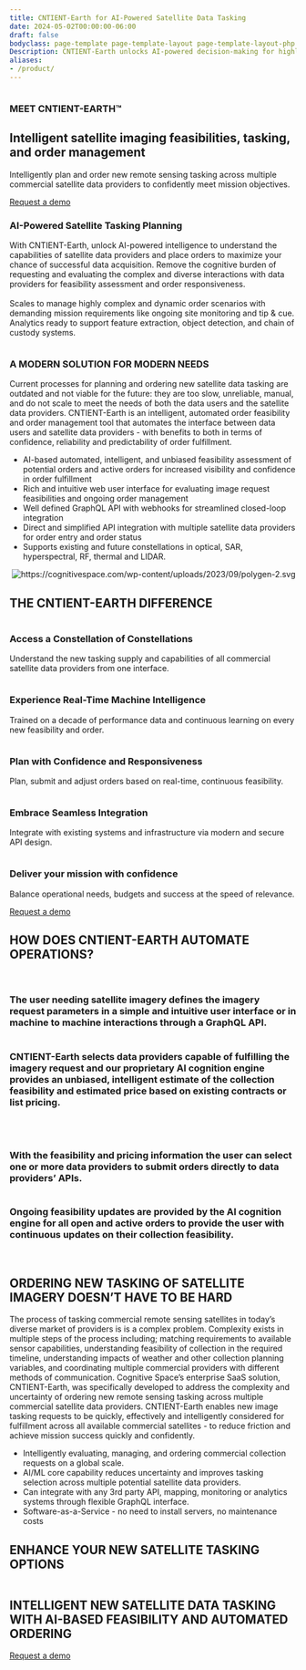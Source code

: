 ```yaml
---
title: CNTIENT-Earth for AI-Powered Satellite Data Tasking
date: 2024-05-02T00:00:00-06:00
draft: false
bodyclass: page-template page-template-layout page-template-layout-php page page-id-226
Description: CNTIENT-Earth unlocks AI-powered decision-making for highly complex & dynamic satellite imagery tasking from one or multiple data providers.
aliases:
- /product/
---
```


<article id="post-226" class="post-226 page type-page status-publish hentry">


  <div class="entry-content">



<!-- banner start  -->
<section id="iframe_block_7f916b32f8f994e51a1e166c0550bda0" class="york-hero-banner product-only product-banner" >
      <img decoding="async" src="/wp-content/uploads/2023/09/blue-dot.svg" class="bg-img" alt="" />
    <div id="particles-js1"></div>
  <div class="container h-100">
    <div
      class="row h-100 align-items-center text-center justify-content-center"
    >
      <div class="col-lg-10 col-md-12 col-sm-12">
                  <h3 class="wow">MEET CNTIENT-EARTH™</h3>
                        <h2 class="wow">Intelligent satellite imaging feasibilities, tasking, and order management</h2>
                        <p class="wow mb-3">
                          Intelligently plan and order new remote sensing tasking across multiple commercial satellite data providers to confidently meet mission objectives.
                        </p>
                          <a href="https://www.cognitivespace.com/contact/" class="primary_btn wow">Request a demo </a>
              </div>
    </div>
  </div>
</section>
<!-- banner end  -->





<!-- AI Mission start  -->
<section id="iframe_block_b7057e6b8f89cf08cac61c29e3c80f5c" class=" ai-mission"  >
  <div class="container">
    <div class="row align-items-center justify-content-center">
            <div class="col-md-7">
                <h3 class="wow">AI-Powered Satellite Tasking Planning</h3>
                <p class="wow">
                  With CNTIENT-Earth, unlock AI-powered intelligence to understand the capabilities of satellite data providers and place orders to maximize your chance of successful data acquisition. Remove the cognitive burden of requesting and evaluating the complex and diverse interactions with data providers for feasibility assessment and order responsiveness.
                  <br><br>
                  Scales to manage highly complex and dynamic order scenarios with demanding mission requirements like ongoing site monitoring and tip & cue. Analytics ready to support feature extraction, object detection, and chain of custody systems.
                </p>
              </div>
                  <div class="col-md-4">
        <img decoding="async" src="/wp-content/uploads/2023/09/AI-mission.svg" class="wow w-100" alt="" title="AI-mission" />
      </div>
          </div>
  </div>
</section>
<!-- AI Mission end  -->



<!-- A Modern Solution section start -->
<section id="iframe_block_d294a55ef6b6adab9476489f066db079" class=" modern-solution new-frontier modern-solution"  >
  <div class="container">
    <div class="row">
      <!-- Put New VIDEO HERE -->
      <div class="col-lg-6 col-md-12" style="display: none">
        <div class="video_box position-relative wow z-3">
          <img decoding="async" src="/wp-content/uploads/2023/09/morden-solution-bg.png" class="hero-side-bg" alt="" title="morden-solution-bg">
          <a data-fancybox class="position-relative" href="/vid/MODERN-SOLUTION.mp4">
            <img class="img-fluid" src="/wp-content/uploads/2023/09/morden-solution-1.png" alt="" title="morden-solution (1)"/>
            <div class="yt-button">
              <div class="request-loader">
                <span
                  ><img
                    src="/wp-content/themes/cognitive-space/assets/images/play-circle.svg"
                    class=""
                    alt=""
                /></span>
              </div>
            </div>
          </a>
        </div>
      </div>
      <div>
      <!--<div class="col-lg-6 col-md-12">-->
        <div class="align-center" style="max-width: 800px; margin: 0 auto;">
          <div>
                        <h3 class="small-title wow">A MODERN SOLUTION FOR MODERN NEEDS</h3>
                        <p class="paragraph mb_38 wow">
                          Current processes for planning and ordering new satellite data tasking are outdated and not viable for the future: they are too slow, unreliable, manual, and do not scale to meet the needs of both the data users and the satellite data providers. CNTIENT-Earth is an intelligent, automated order feasibility and order management tool that automates the interface between data users and satellite data providers - with benefits to both in terms of confidence, reliability and predictability of order fulfillment.
                        </p>
                        <ul class="listing wow">
                          <li><span>
                            AI-based automated, intelligent, and unbiased feasibility assessment of potential orders and active orders for increased visibility and confidence in order fulfillment
                          </span></li>
                          <li><span>
                            Rich and intuitive web user interface for evaluating image request feasibilities and ongoing order management
                          </span></li>
                          <li><span>
                            Well defined GraphQL API with webhooks for streamlined closed-loop integration
                          </span></li>
                          <li><span>
                            Direct and simplified API integration with multiple satellite data providers for order entry and order status
                          </span></li>
                          <li><span>
                            Supports existing and future constellations in optical, SAR, hyperspectral, RF, thermal and LIDAR.
                          </span></li>
                          </ul>
                      </div>
        </div>
      </div>
    </div>
  </div>
      <img decoding="async" src="/wp-content/uploads/2023/09/polygen-1.svg" class="polygen-1" alt="" title="polygen (1)" />
        <img decoding="async" src="/wp-content/uploads/2023/09/polygen-2.svg" class="polygen-2" alt="https://cognitivespace.com/wp-content/uploads/2023/09/polygen-2.svg" title="polygen-2" />
  </section>
    <!-- A Modern Solution section end -->




<!-- new frontier section start -->
<section id="iframe_block_5771a6589d03c1d3e2c966e42863d8c9" class=" new-frontier Difference" >
  <div class="container">
          <h2 class="title">THE CNTIENT-EARTH DIFFERENCE</h2>
    <div class="row justify-content-center num-counter">
        <div class="col-lg-4 col-md-6 col-sm-12">
            <div class="single-counter wow">
              <div>
                <img decoding="async" src="/corch/sats.png" alt="" title="constellation" />
                <h3>
                  Access a Constellation of Constellations
                </h3>
                <p>
                  Understand the new tasking supply and capabilities of all commercial satellite data providers from one interface.
                </p>
              </div>
            </div>
        </div>
        <div class="col-lg-4 col-md-6 col-sm-12">
            <div class="single-counter wow">
              <div>
                <img decoding="async" src="/corch/ai.svg" alt="" title="Machine Intelligence" />
                <h3>
                  Experience Real-Time Machine Intelligence
                </h3>
                <p>
                  Trained on a decade of performance data and continuous learning on every new feasibility and order.
                </p>
              </div>
            </div>
          </div>
          <div class="col-lg-4 col-md-6 col-sm-12">
            <div class="single-counter wow">
              <div>
                <img decoding="async" src="/corch/head.svg" alt="" title="plan" />
                <h3>
                  Plan with Confidence and Responsiveness
                </h3>
                <p>
                  Plan, submit and adjust orders based on real-time, continuous feasibility.
                </p>
              </div>
            </div>
          </div>
          <div class="col-lg-4 col-md-6 col-sm-12">
            <div class="single-counter wow">
              <div>
                <img decoding="async" src="/corch/cloudsync.svg" alt="" title="API" />
                <h3>Embrace Seamless Integration</h3>
                <p>
                  Integrate with existing systems and infrastructure via modern and secure API design.
                </p>
              </div>
            </div>
          </div>
          <div class="col-lg-4 col-md-6 col-sm-12">
            <div class="single-counter wow">
              <div>
                <img decoding="async" src="/corch/mission.svg" alt="" title="mission" />
                <h3>
                  Deliver your mission with confidence
                </h3>
                <p>
                  Balance operational needs, budgets and success at the speed of relevance.
                </p>
              </div>
            </div>
          </div>
                          <div class="col-md-12">
        <a href="https://www.cognitivespace.com/contact/" class="primary_btn wow">Request a demo</a>
      </div>
          </div>
  </div>
</section>
<!-- new frontier section end -->


<!-- CNTIENT-Optimize section start  -->
<section id="iframe_block_e5bac200ce9b3c726e4a86f1f51884cf" class=" optimize"  >
    <img decoding="async" src="/wp-content/uploads/2023/09/vector2-1.svg" class="vector1" alt="" title="vector2 (1)" />
    <div class="container">
        <h2 class="title wow">
          HOW DOES CNTIENT-EARTH AUTOMATE OPERATIONS?
        </h2>
            <img decoding="async" src="/wp-content/uploads/2023/09/vector1.svg" class="vector2" alt="" title="vector1" />
                      <div class="row left">
        <div class="col-md-6">
          <div
            class="video_box position-relative wow z-3"
          >
                          <img decoding="async" src="/wp-content/uploads/2023/09/blue-dot-1.svg" class="bg-img" alt="" title="" />
                                    <img
              src="/wp-content/uploads/2023/09/optimizebg.png"
              class="hero-side-bg"
              alt=""
              title="optimizebg"
            />
                                    <div class="position-relative">
              <img decoding="async" class="img-fluid" src="/corch/automate.png" alt="" title="automate" />
            </div>
                      </div>
        </div>
        <div class="col-lg-5 offset-lg-1 col-md-6">
          <div class="data wow">
                        <div class="number">
              <img decoding="async" src="/wp-content/uploads/2023/09/1.svg" alt="" title="1" />
            </div>
                                    <h3>
                                      The user needing satellite imagery defines the imagery request parameters in a simple and intuitive user interface or in machine to machine interactions through a GraphQL API.
                                    </h3>
                      </div>
        </div>
      </div>
                                  <div class="row right">
          <div class="col-md-6">
            <div class="data wow">
                                <div class="number">
                  <img decoding="async" src="/wp-content/uploads/2023/09/2-2.png" alt="" title="2 (2)" />
                </div>
                                                <h3>
                                                  CNTIENT-Earth selects data providers capable of fulfilling the imagery request and our proprietary AI cognition engine provides an unbiased, intelligent estimate of the collection feasibility and estimated price based on existing contracts or list pricing.
                                                </h3>
                            </div>
          </div>
          <div class="col-md-6">
            <div
              class="video_box position-relative wow z-3"
            >
                              <img decoding="async" src="/wp-content/uploads/2023/09/blue-dot-1.svg" class="bg-img" alt="" title="" />
                                          <img
                src="/wp-content/uploads/2023/09/optimizebg.png"
                class="hero-side-bg"
                alt=""
                title="optimizebg"
              />
                                          <div class="position-relative">
                <img decoding="async" class="img-fluid" src="/corch/select.png" alt="" title="selection" />
              </div>
                          </div>
          </div>
        </div>
                        <div class="row left">
        <div class="col-md-6">
          <div
            class="video_box position-relative wow z-3"
          >
                          <img decoding="async" src="/wp-content/uploads/2023/09/blue-dot-1.svg" class="bg-img" alt="" title="" />
                                    <img
              src="/wp-content/uploads/2023/09/optimizebg.png"
              class="hero-side-bg"
              alt=""
              title="optimizebg"
            />
                                    <div class="position-relative">
              <img decoding="async" class="img-fluid" src="/corch/feasibility.png" alt="" title="feasibility" />
            </div>
                      </div>
        </div>
        <div class="col-lg-5 offset-lg-1 col-md-6">
          <div class="data wow">
                        <div class="number">
              <img decoding="async" src="/wp-content/uploads/2023/09/3.svg" alt="" title="3" />
            </div>
                                    <h3>
                                      With the feasibility and pricing information the user can select one or more data providers to submit orders directly to data providers’ APIs.
                                    </h3>
                      </div>
        </div>
      </div>
                                  <div class="row right">
          <div class="col-md-6">
            <div class="data wow">
                                <div class="number">
                  <img decoding="async" src="/wp-content/uploads/2023/09/4.png" alt="" title="4" />
                </div>
                                                <h3>
                                                  Ongoing feasibility updates are provided by the AI cognition engine for all open and active orders to provide the user with continuous updates on their collection feasibility.
                                                </h3>
                            </div>
          </div>
          <div class="col-md-6">
            <div
              class="video_box position-relative wow z-3"
            >
                              <img decoding="async" src="/wp-content/uploads/2023/09/blue-dot-1.svg" class="bg-img" alt="" title="" />
                                          <img
                src="/wp-content/uploads/2023/09/optimizebg.png"
                class="hero-side-bg"
                alt=""
                title="optimizebg"
              />
                                          <div class="position-relative">
                <img decoding="async" class="img-fluid" src="/corch/fupdates.png" alt="" title="feasibility updates" />
              </div>
                          </div>
          </div>
        </div>
                  </div>
</section>
<!-- CNTIENT section end  -->

<!-- new frontier section start -->
<section id="iframe_block_368562933f9d6d9cc3f2f5292e12d638" class=" s-automation new-frontier satellite"  >
  <div class="container">
    <div class="row">
      <div class="col-md-10 offset-md-1 col-sm-12">
              <h2 class="title wow">
                ORDERING NEW TASKING OF SATELLITE IMAGERY DOESN’T HAVE TO BE HARD
              </h2>
              <p class="paragraph text-center mb_48 wow">
                The process of tasking commercial remote sensing satellites in today’s diverse market of providers is is a complex problem. Complexity exists in multiple steps of the process including; matching requirements to available sensor capabilities, understanding feasibility of collection in the required timeline, understanding impacts of weather and other collection planning variables, and coordinating multiple commercial providers with different methods of communication. Cognitive Space’s enterprise SaaS solution, CNTIENT-Earth, was specifically developed to address the complexity and uncertainty of ordering new remote sensing tasking across multiple commercial satellite data providers. CNTIENT-Earth enables new image tasking requests to be quickly, effectively and intelligently considered for fulfillment across all available commercial satellites - to reduce friction and achieve mission success quickly and confidently.
              </p>
              </div>
                <div class="col-md-12 col-sm-12">
            <div class="align-center">
              <ul class="listing wow mb-5 pb-5">
                <li>
                  Intelligently evaluating, managing, and ordering commercial collection requests on a global scale.
                </li>
                <li>
                  AI/ML core capability reduces uncertainty and improves tasking selection across multiple potential satellite data providers.
                </li>
                <li>
                  Can integrate with any 3rd party API, mapping, monitoring or analytics systems through flexible GraphQL interface.
                </li>
                <li>
                  Software-as-a-Service - no need to install servers, no maintenance costs
                </li>
              </ul>
            </div>
          </div>
      <div class="col-md-12">
                <h2 class="title wow">
                  ENHANCE YOUR NEW SATELLITE TASKING OPTIONS
                </h2>
                        <img
          src="/corch/stack.png"
          class="mt-4 wow w-100"
          alt=""
          title="Segment-stack"
        />
              </div>
    </div>
  </div>
</section>
<!-- new frontier section end -->

<!-- cta section start -->
<section id="iframe_block_3cf80433d39a4accab212d21c09f38d7" class=" cta"  >
  <div class="container">
    <div class="row justify-content-center">
      <div class="col-lg-8 col-md-12 text-center">
                <h2 class="title wow">
                  INTELLIGENT NEW SATELLITE DATA TASKING WITH AI-BASED FEASIBILITY AND AUTOMATED ORDERING
                </h2>
                  <a href="https://www.cognitivespace.com/contact/" class="primary_btn wow">Request a demo</a>
              </div>
    </div>
  </div>
</section>
<!-- cta section end -->




<p></p>
  </div><!-- .entry-content -->

  </article><!-- #post-226 -->

